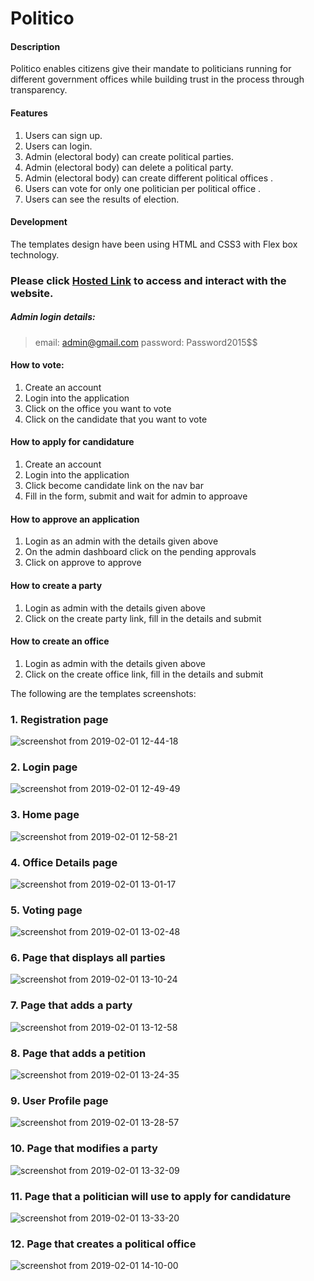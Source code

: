 # Politico

#### Description
Politico enables citizens give their mandate to politicians running for different government offices while building trust in the process through transparency. 

#### Features
1. Users can sign up. 
2. Users can login. 
3. Admin (electoral body) can create political parties. 
4. Admin (electoral body) can delete a political party. 
5. Admin (electoral body) can create different political offices . 
6. Users can vote for only one politician per political office .  
7. Users can see the results of election. 

#### Development
The templates design have been using HTML and CSS3 with Flex box technology.


### Please click [Hosted Link](https://nduhiu17.github.io/politico/UI) to access and interact with the website.

##### Admin login details:
> email: admin@gmail.com
> password: Password2015$$


#### How to vote:
1. Create an account
2. Login into the application
3. Click on the office you want to vote
4. Click on the candidate that you want to vote


#### How to apply for candidature
1. Create an account
2. Login into the application
3. Click become candidate link on the nav bar
4. Fill in the form, submit and wait for admin to approave

#### How to approve an application
1. Login as an admin with the details given above
2. On the admin dashboard click on the pending approvals
3. Click on approve to approve


#### How to create a party 
1. Login as admin with the details given above
2. Click on the create party link, fill in the details and submit

#### How to create an office
1. Login as admin with the details given above
2. Click on the create office link, fill in the details and submit



The following are the templates screenshots:

### 1. Registration page
![screenshot from 2019-02-01 12-44-18](https://user-images.githubusercontent.com/30591881/52115247-2fd76e00-261f-11e9-8e1c-246a2fb51547.png)


### 2. Login page
![screenshot from 2019-02-01 12-49-49](https://user-images.githubusercontent.com/30591881/52115543-eb989d80-261f-11e9-8402-c134aee1d26b.png)


### 3. Home page
![screenshot from 2019-02-01 12-58-21](https://user-images.githubusercontent.com/30591881/52116015-2818c900-2621-11e9-88ec-aeab3e9fe6aa.png)


### 4. Office Details page
![screenshot from 2019-02-01 13-01-17](https://user-images.githubusercontent.com/30591881/52116148-7cbc4400-2621-11e9-8f2d-21a93d2fc679.png)

### 5. Voting page
![screenshot from 2019-02-01 13-02-48](https://user-images.githubusercontent.com/30591881/52116545-75496a80-2622-11e9-867f-d0128efcfc8e.png)

### 6. Page that displays all parties
![screenshot from 2019-02-01 13-10-24](https://user-images.githubusercontent.com/30591881/52116679-cfe2c680-2622-11e9-86ef-f833ecc578d4.png)

### 7. Page that adds a party
![screenshot from 2019-02-01 13-12-58](https://user-images.githubusercontent.com/30591881/52116817-2cde7c80-2623-11e9-8f0b-ab2415841119.png)

### 8. Page that adds a petition
![screenshot from 2019-02-01 13-24-35](https://user-images.githubusercontent.com/30591881/52117546-07eb0900-2625-11e9-9156-7511ef075de3.png)

### 9. User Profile page
![screenshot from 2019-02-01 13-28-57](https://user-images.githubusercontent.com/30591881/52117680-5a2c2a00-2625-11e9-8c41-361fdad78340.png)

### 10. Page that modifies a party
![screenshot from 2019-02-01 13-32-09](https://user-images.githubusercontent.com/30591881/52117856-d4f54500-2625-11e9-8fd2-0e713a7f1368.png)

### 11. Page that a politician will use to apply for candidature
![screenshot from 2019-02-01 13-33-20](https://user-images.githubusercontent.com/30591881/52117948-1128a580-2626-11e9-99f7-e5db7091a71d.png)

### 12. Page that creates a political office
![screenshot from 2019-02-01 14-10-00](https://user-images.githubusercontent.com/30591881/52119809-69ae7180-262b-11e9-98c1-76f82bbbeb66.png)

